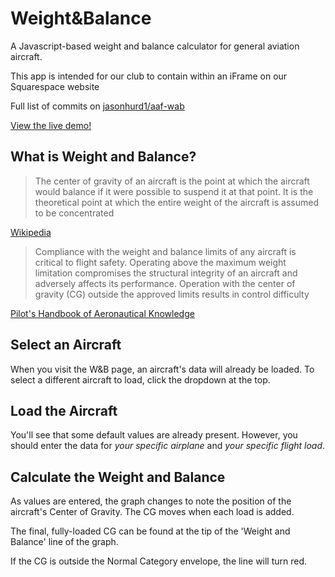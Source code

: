 Weight&Balance
==============

A Javascript-based weight and balance calculator for general aviation aircraft.

This app is intended for our club to contain within an iFrame on our Squarespace website

Full list of commits on [jasonhurd1/aaf-wab](https://github.com/jasonhurd1/aaf-wab)

[View the live demo!](https://aaf.jasonhurd.com)

## What is Weight and Balance?

> The center of gravity of an aircraft is the point at which the aircraft would balance if it were possible to suspend it at that point. It is the theoretical point at which the entire weight of the aircraft is assumed to be concentrated

[Wikipedia](http://en.wikipedia.org/wiki/Weight_and_balance)


> Compliance with the weight and balance limits of any aircraft
is critical to flight safety. Operating above the maximum
weight limitation compromises the structural integrity of
an aircraft and adversely affects its performance. Operation
with the center of gravity (CG) outside the approved limits
results in control difficulty

[Pilot's Handbook of Aeronautical Knowledge](http://www.faa.gov/regulations_policies/handbooks_manuals/aviation/pilot_handbook/media/PHAK%20-%20Chapter%2009.pdf)

## Select an Aircraft

When you visit the W&B page, an aircraft's data will already be loaded.
To select a different aircraft to load, click the dropdown at the top.

## Load the Aircraft

You'll see that some default values are already present.
However, you should enter the data for *your specific airplane* and *your specific flight load*.

## Calculate the Weight and Balance

As values are entered, the graph changes to note the position of the aircraft's
Center of Gravity. The CG moves when each load is added.

The final, fully-loaded CG can be found at the tip of the 'Weight and Balance' line of the graph.

If the CG is outside the Normal Category envelope, the line will turn red.
